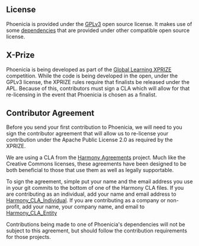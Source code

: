 ## License

Phoenicia is provided under the [GPLv3](COPYING) open source license. It makes use of some [dependencies](README.md#dependencies) that are provided under other compatible open source license.

## X-Prize

Phoenicia is being developed as part of the [Global Learning XPRIZE](http://learning.xprize.org/) competition. While the code is being developed in the open, under the GPLv3 license, the XPRIZE rules require that finalists be released under the APL. Because of this, contributors must sign a CLA which will allow for that re-licensing in the event that Phoenicia is chosen as a finalist.


## Contributor Agreement

Before you send your first contribution to Phoenicia, we will need to you sign the contributor agreement that will allow us to re-license your contribution under the Apache Public License 2.0 as required by the XPRIZE.

We are using a CLA from the [Harmony Agreements](http://www.harmonyagreements.org/about.html) project. Much like the Creative Commons licenses, these agreements have been designed to be both beneficial to those that use them as well as legally supportable.

To sign the agreement, simple put your name and the email address you use in your git commits to the bottom of one of the Harmony CLA files. If you are contributing as an individual, add your name and email address to [Harmony_CLA_Individual](Harmony_CLA_Individual.md). If you are contributing as a company or non-profit, add your name, your company name, and email to [Harmony_CLA_Entity](Harmony_CLA_Entity.md)

Contributions being made to one of Phoenicia's dependencies will not be subject to this agreement, but should follow the contribution requirements for those projects.

